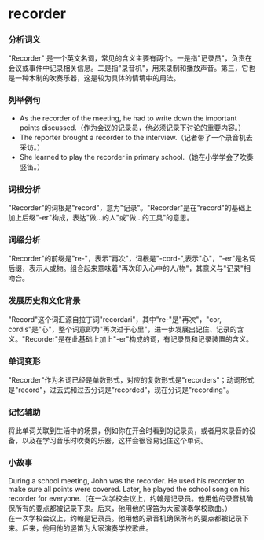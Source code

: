 # recorder

### 分析词义

  

"Recorder" 是一个英文名词，常见的含义主要有两个。一是指"记录员"，负责在会议或事件中记录相关信息。二是指"录音机"，用来录制和播放声音。第三，它也是一种木制的吹奏乐器，这是较为具体的情境中的用法。

  

### 列举例句

  

*   As the recorder of the meeting, he had to write down the important points discussed.（作为会议的记录员，他必须记录下讨论的重要内容。）
*   The reporter brought a recorder to the interview.（记者带了一个录音机去采访。）
*   She learned to play the recorder in primary school.（她在小学学会了吹奏竖笛。）

  

### 词根分析

  

"Recorder"的词根是"record"，意为"记录"。"Recorder"是在"record"的基础上加上后缀"-er"构成，表达"做...的人"或"做...的工具"的意思。

  

### 词缀分析

  

"Recorder"的前缀是"re-"，表示"再次"，词根是"-cord-",表示"心"，"-er"是名词后缀，表示人或物。组合起来意味着"再次印入心中的人/物"，其意义与"记录"相吻合。

  

### 发展历史和文化背景

  

"Record"这个词汇源自拉丁词"recordari"，其中"re-"是"再次"，"cor, cordis"是"心"，整个词意即为"再次过于心里"，进一步发展出记住、记录的含义。"Recorder"是在此基础上加上"-er"构成的词，有记录员和记录装置的含义。

  

### 单词变形

  

"Recorder"作为名词已经是单数形式，对应的复数形式是"recorders"；动词形式是"record"，过去式和过去分词是"recorded"，现在分词是"recording"。

  

### 记忆辅助

  

将此单词关联到生活中的场景，例如你在开会时看到的记录员，或者用来录音的设备，以及在学习音乐时吹奏的乐器，这样会很容易记住这个单词。

  

### 小故事

  

During a school meeting, John was the recorder. He used his recorder to make sure all points were covered. Later, he played the school song on his recorder for everyone.（在一次学校会议上，约翰是记录员。他用他的录音机确保所有的要点都被记录下来。后来，他用他的竖笛为大家演奏学校歌曲。）  
在一次学校会议上，约翰是记录员。他用他的录音机确保所有的要点都被记录下来。后来，他用他的竖笛为大家演奏学校歌曲。
